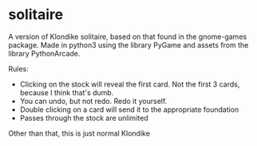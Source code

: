 # solitaire
A version of Klondike solitaire, based on that found in the gnome-games package. Made in python3 using the library PyGame and assets from the library PythonArcade.

Rules:
  - Clicking on the stock will reveal the first card. Not the first 3 cards, because I think that's dumb.
  - You can undo, but not redo. Redo it yourself.
  - Double clicking on a card will send it to the appropriate foundation
  - Passes through the stock are unlimited

Other than that, this is just normal Klondike

